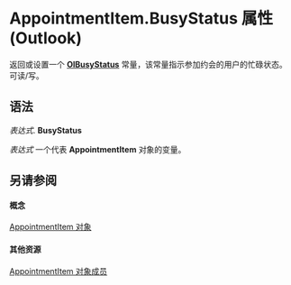 
# AppointmentItem.BusyStatus 属性 (Outlook)

返回或设置一个  **[OlBusyStatus](4391ccb4-a035-30d1-9693-61b83050b31f.md)** 常量，该常量指示参加约会的用户的忙碌状态。可读/写。


## 语法

 _表达式_. **BusyStatus**

 _表达式_ 一个代表 **AppointmentItem** 对象的变量。


## 另请参阅


#### 概念


[AppointmentItem 对象](204a409d-654e-27aa-643a-8344c631b82d.md)
#### 其他资源


[AppointmentItem 对象成员](c72c459d-6d3c-7a05-aa4a-b1b767ddc0b2.md)